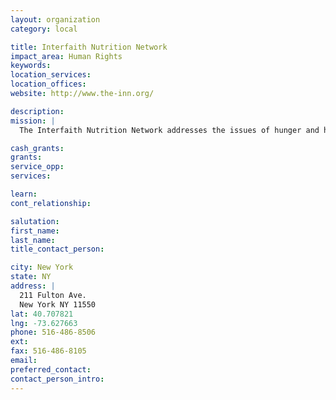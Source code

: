 ```yaml
---
layout: organization
category: local

title: Interfaith Nutrition Network
impact_area: Human Rights
keywords: 
location_services: 
location_offices: 
website: http://www.the-inn.org/

description: 
mission: |
  The Interfaith Nutrition Network addresses the issues of hunger and homelessness on Long Island by providing food, shelter, long-term housing and supportive services in a dignified and respectful manner for those who seek our help. We are a not-for-profit, volunteer-based organization with a dedicated staff, a broad base of community support and a commitment to educate the public about these issues.

cash_grants: 
grants: 
service_opp: 
services: 

learn: 
cont_relationship: 

salutation: 
first_name: 
last_name: 
title_contact_person: 

city: New York
state: NY
address: |
  211 Fulton Ave.  
  New York NY 11550
lat: 40.707821
lng: -73.627663
phone: 516-486-8506
ext: 
fax: 516-486-8105
email: 
preferred_contact: 
contact_person_intro: 
---
```

